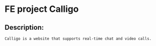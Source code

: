# FE project Calligo
## Description:
    Calligo is a website that supports real-time chat and video calls.
